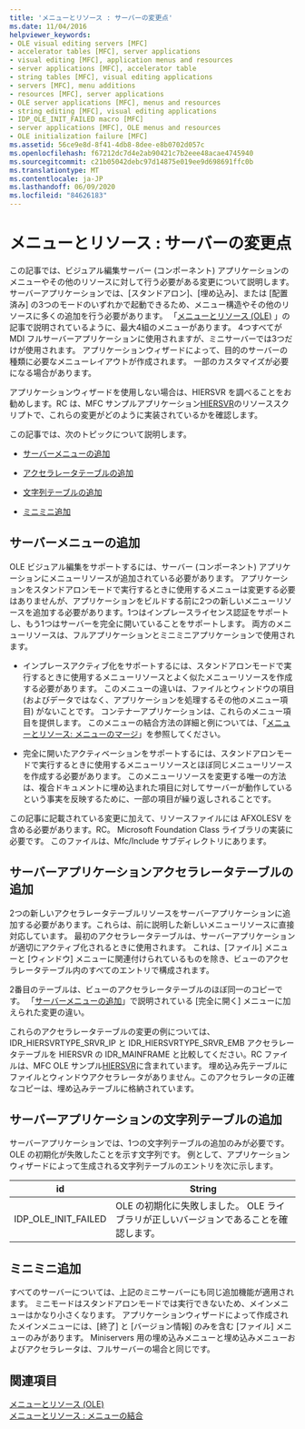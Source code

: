 ```yaml
---
title: 'メニューとリソース : サーバーの変更点'
ms.date: 11/04/2016
helpviewer_keywords:
- OLE visual editing servers [MFC]
- accelerator tables [MFC], server applications
- visual editing [MFC], application menus and resources
- server applications [MFC], accelerator table
- string tables [MFC], visual editing applications
- servers [MFC], menu additions
- resources [MFC], server applications
- OLE server applications [MFC], menus and resources
- string editing [MFC], visual editing applications
- IDP_OLE_INIT_FAILED macro [MFC]
- server applications [MFC], OLE menus and resources
- OLE initialization failure [MFC]
ms.assetid: 56ce9e8d-8f41-4db8-8dee-e8b0702d057c
ms.openlocfilehash: f67212dc7d4e2ab90421c7b2eee48acae4745940
ms.sourcegitcommit: c21b05042debc97d14875e019ee9d698691ffc0b
ms.translationtype: MT
ms.contentlocale: ja-JP
ms.lasthandoff: 06/09/2020
ms.locfileid: "84626183"
---
```

# <a name="menus-and-resources-server-additions"></a>メニューとリソース : サーバーの変更点

この記事では、ビジュアル編集サーバー (コンポーネント) アプリケーションのメニューやその他のリソースに対して行う必要がある変更について説明します。 サーバーアプリケーションでは、[スタンドアロン]、[埋め込み]、または [配置済み] の3つのモードのいずれかで起動できるため、メニュー構造やその他のリソースに多くの追加を行う必要があります。 「[メニューとリソース (OLE)](menus-and-resources-ole.md) 」の記事で説明されているように、最大4組のメニューがあります。 4つすべてが MDI フルサーバーアプリケーションに使用されますが、ミニサーバーでは3つだけが使用されます。 アプリケーションウィザードによって、目的のサーバーの種類に必要なメニューレイアウトが作成されます。 一部のカスタマイズが必要になる場合があります。

アプリケーションウィザードを使用しない場合は、HIERSVR を調べることをお勧めします。RC は、MFC サンプルアプリケーション[HIERSVR](../overview/visual-cpp-samples.md)のリソーススクリプトで、これらの変更がどのように実装されているかを確認します。

この記事では、次のトピックについて説明します。

- [サーバーメニューの追加](#_core_server_menu_additions)

- [アクセラレータテーブルの追加](#_core_server_application_accelerator_table_additions)

- [文字列テーブルの追加](menus-and-resources-container-additions.md)

- [ミニミニ追加](#_core_mini.2d.server_additions)

## <a name="server-menu-additions"></a><a name="_core_server_menu_additions"></a>サーバーメニューの追加

OLE ビジュアル編集をサポートするには、サーバー (コンポーネント) アプリケーションにメニューリソースが追加されている必要があります。 アプリケーションをスタンドアロンモードで実行するときに使用するメニューは変更する必要はありませんが、アプリケーションをビルドする前に2つの新しいメニューリソースを追加する必要があります。1つはインプレースライセンス認証をサポートし、もう1つはサーバーを完全に開いていることをサポートします。 両方のメニューリソースは、フルアプリケーションとミニミニアプリケーションで使用されます。

- インプレースアクティブ化をサポートするには、スタンドアロンモードで実行するときに使用するメニューリソースとよく似たメニューリソースを作成する必要があります。 このメニューの違いは、ファイルとウィンドウの項目 (およびデータではなく、アプリケーションを処理するその他のメニュー項目) がないことです。 コンテナーアプリケーションは、これらのメニュー項目を提供します。 このメニューの結合方法の詳細と例については、「[メニューとリソース: メニューのマージ](menus-and-resources-menu-merging.md)」を参照してください。

- 完全に開いたアクティベーションをサポートするには、スタンドアロンモードで実行するときに使用するメニューリソースとほぼ同じメニューリソースを作成する必要があります。 このメニューリソースを変更する唯一の方法は、複合ドキュメントに埋め込まれた項目に対してサーバーが動作しているという事実を反映するために、一部の項目が繰り返しされることです。

この記事に記載されている変更に加えて、リソースファイルには AFXOLESV を含める必要があります。RC。 Microsoft Foundation Class ライブラリの実装に必要です。 このファイルは、Mfc/Include サブディレクトリにあります。

## <a name="server-application-accelerator-table-additions"></a><a name="_core_server_application_accelerator_table_additions"></a>サーバーアプリケーションアクセラレータテーブルの追加

2つの新しいアクセラレータテーブルリソースをサーバーアプリケーションに追加する必要があります。これらは、前に説明した新しいメニューリソースに直接対応しています。 最初のアクセラレータテーブルは、サーバーアプリケーションが適切にアクティブ化されるときに使用されます。 これは、[ファイル] メニューと [ウィンドウ] メニューに関連付けられているものを除き、ビューのアクセラレータテーブル内のすべてのエントリで構成されます。

2番目のテーブルは、ビューのアクセラレータテーブルのほぼ同一のコピーです。 「[サーバーメニューの追加](#_core_server_menu_additions)」で説明されている [完全に開く] メニューに加えられた変更の違い。

これらのアクセラレータテーブルの変更の例については、IDR_HIERSVRTYPE_SRVR_IP と IDR_HIERSVRTYPE_SRVR_EMB アクセラレータテーブルを HIERSVR の IDR_MAINFRAME と比較してください。RC ファイルは、MFC OLE サンプル[HIERSVR](../overview/visual-cpp-samples.md)に含まれています。 埋め込み先テーブルにファイルとウィンドウアクセラレータがありません。このアクセラレータの正確なコピーは、埋め込みテーブルに格納されています。

## <a name="string-table-additions-for-server-applications"></a><a name="_core_string_table_additions_for_server_applications"></a>サーバーアプリケーションの文字列テーブルの追加

サーバーアプリケーションでは、1つの文字列テーブルの追加のみが必要です。 OLE の初期化が失敗したことを示す文字列です。 例として、アプリケーションウィザードによって生成される文字列テーブルのエントリを次に示します。

|id|String|
|--------|------------|
|IDP_OLE_INIT_FAILED|OLE の初期化に失敗しました。 OLE ライブラリが正しいバージョンであることを確認します。|

## <a name="miniserver-additions"></a><a name="_core_mini.2d.server_additions"></a>ミニミニ追加

すべてのサーバーについては、上記のミニサーバーにも同じ追加機能が適用されます。 ミニモードはスタンドアロンモードでは実行できないため、メインメニューはかなり小さくなります。 アプリケーションウィザードによって作成されたメインメニューには、[終了] と [バージョン情報] のみを含む [ファイル] メニューのみがあります。 Miniservers 用の埋め込みメニューと埋め込みメニューおよびアクセラレータは、フルサーバーの場合と同じです。

## <a name="see-also"></a>関連項目

[メニューとリソース (OLE)](menus-and-resources-ole.md)<br/>
[メニューとリソース : メニューの結合](menus-and-resources-menu-merging.md)
